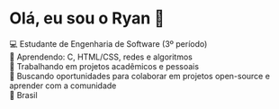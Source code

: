 # Olá, eu sou o Ryan 👋

💻 Estudante de Engenharia de Software (3º período)  
🌱 Aprendendo: C, HTML/CSS, redes e algoritmos  
🔧 Trabalhando em projetos acadêmicos e pessoais  
🚀 Buscando oportunidades para colaborar em projetos open-source e aprender com a comunidade  
📍 Brasil
